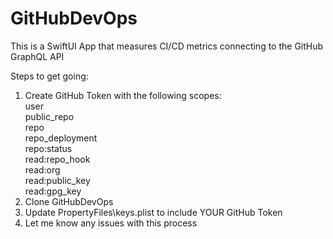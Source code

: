# GitHubDevOps
This is a SwiftUI App that measures CI/CD metrics connecting to the GitHub GraphQL API


Steps to get going:</br>
1) Create GitHub Token with the following scopes:</br>
    user</br>
    public_repo</br>
    repo</br>
    repo_deployment</br>
    repo:status</br>
    read:repo_hook</br>
    read:org</br>
    read:public_key</br>
    read:gpg_key</br>
2) Clone GitHubDevOps</br>
3) Update PropertyFiles\keys.plist to include YOUR GitHub Token</br>
4) Let me know any issues with this process</br>
